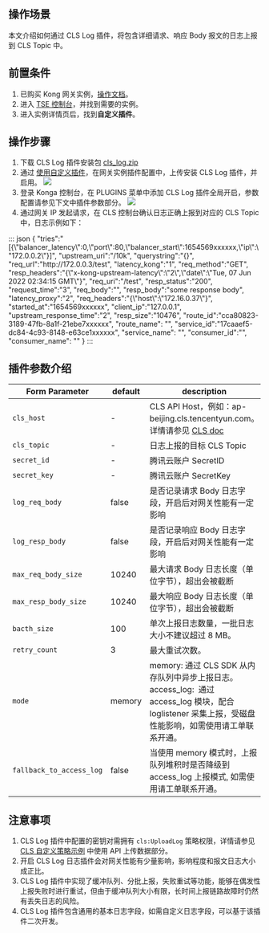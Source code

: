 ## 操作场景
本文介绍如何通过 CLS Log 插件，将包含详细请求、响应 Body 报文的日志上报到 CLS Topic 中。

## 前置条件
1. 已购买 Kong 网关实例，[操作文档](https://cloud.tencent.com/document/product/1364/72495)。
2. 进入 [TSE 控制台](https://console.cloud.tencent.com/tse/kong)，并找到需要的实例。
3. 进入实例详情页后，找到**自定义插件**。


## 操作步骤

1. 下载 CLS Log 插件安装包 [cls_log.zip](TODO)
2. 通过 [使用自定义插件](https://cloud.tencent.com/document/product/1364/72498)，在网关实例插件配置中，上传安装 CLS Log 插件，并启用。
![](https://qcloudimg.tencent-cloud.cn/raw/f32c40c394816e9dff344137ddaf0f9f.png)
3. 登录 Konga 控制台，在 PLUGINS 菜单中添加 CLS Log 插件全局开启，参数配置请参见下文中插件参数部分。
![](https://qcloudimg.tencent-cloud.cn/raw/a562f4bf533ef91b8ab86f970cc71e93.png)
4. 通过网关 IP 发起请求，在 CLS 控制台确认日志正确上报到对应的 CLS Topic 中，日志示例如下：
<dx-codeblock>
:::  json
{
    "tries":"[{\"balancer_latency\":0,\"port\":80,\"balancer_start\":1654569xxxxxx,\"ip\":\"172.0.0.2\"}]",
    "upstream_uri":"/10k",
    "querystring":"{}",
    "req_url":"http://172.0.0.3/test",
    "latency_kong":"1",
    "req_method":"GET",
    "resp_headers":"{\"x-kong-upstream-latency\":\"2\",\"date\":\"Tue, 07 Jun 2022 02:34:15 GMT\"}",
    "req_uri":"/test",
    "resp_status":"200",
    "request_time":"3",
    "req_body":"",
    "resp_body":"some response body",
    "latency_proxy":"2",
    "req_headers":"{\"host\":\"172.16.0.37\"}",
    "started_at":"1654569xxxxxx",
    "client_ip":"127.0.0.1",
    "upstream_response_time":"2",
    "resp_size":"10476",
    "route_id":"cca80823-3189-47fb-8a1f-21ebe7xxxxxx",
    "route_name": "",
    "service_id":"17caaef5-dc84-4c93-8148-e63ce1xxxxxx",
    "service_name": "",
    "consumer_id":"",
    "consumer_name": ""
}
:::
</dx-codeblock>


## 插件参数介绍

<table>
<thead>
<tr>
<th><span style="all: unset;"><span style="all: unset;">Form</span><span style="all: unset;"> </span><span style="all: unset;">Parameter</span></span></th>
<th>default</th>
<th>description</th>
</tr>
</thead>
<tbody><tr>
<td><code>cls_host</code></td>
<td>-</td>
<td>CLS API Host，例如：ap-beijing.cls.tencentyun.com。详情请参见 <a href="https://cloud.tencent.com/document/product/614/18940">CLS doc</a></td>
</tr>
<tr>
<td><code><span style="all: unset;"><span style="all: unset;">cls_topic</span></span></code></td>
<td>-</td>
<td>日志上报的目标 CLS Topic</td>
</tr>
<tr>
<td><code>secret_id</code></td>
<td>-</td>
<td>腾讯云账户 SecretID</td>
</tr>
<tr>
<td><code>secret_key</code></td>
<td>-</td>
<td>腾讯云账户 SecretKey</td>
</tr>
<tr>
<td><code>log_req_body</code></td>
<td>false</td>
<td>是否记录请求 Body 日志字段，开启后对网关性能有一定影响</td>
</tr>
<tr>
<td><code>log_resp_body</code></td>
<td>false</td>
<td>是否记录响应 Body 日志字段，开启后对网关性能有一定影响</td>
</tr>
<tr>
<td><code>max_req_body_size</code></td>
<td>10240</td>
<td>最大请求 Body 日志长度（单位字节），超出会被截断</td>
</tr>
<tr>
<td><code>max_resp_body_size</code></td>
<td>10240</td>
<td>最大响应 Body 日志长度（单位字节），超出会被截断</td>
</tr>
<tr>
<td><code>bacth_size</code></td>
<td>100</td>
<td>单次上报日志数量，一批日志大小不建议超过 8 MB。</td>
</tr>
<tr>
<td><code>retry_count</code></td>
<td>3</td>
<td>最大重试次数。</td>
</tr>
<tr>
<td><code>mode</code></td>
<td>memory</td>
<td>memory: 通过 CLS SDK 从内存队列中异步上报日志。access_log: &nbsp;通过 access_log 模块，配合 loglistener 采集上报，受磁盘性能影响，如需使用请工单联系开通。</td>
</tr>
<tr>
<td><code>fallback_to_access_log</code></td>
<td>false</td>
<td>当使用 memory 模式时，上报队列堆积时是否降级到 access_log 上报模式, 如需使用请工单联系开通。</td>
</tr>
</tbody></table>


## 注意事项

1. CLS Log 插件中配置的密钥对需拥有 `cls:UploadLog` 策略权限，详情请参见 [CLS 自定义策略示例](https://cloud.tencent.com/document/product/614/68374) 中使用 API 上传数据部分。
2. 开启 CLS Log 日志插件会对网关性能有少量影响，影响程度和报文日志大小成正比。
3. CLS Log 插件中实现了缓冲队列、分批上报，失败重试等功能，能够在偶发性上报失败时进行重试，但由于缓冲队列大小有限，长时间上报链路故障时仍然有丢失日志的风险。
3. CLS Log 插件包含通用的基本日志字段，如需自定义日志字段，可以基于该插件二次开发。
